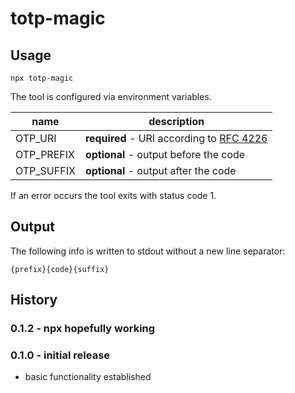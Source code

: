 # totp-magic
## Usage
```shell
npx totp-magic
```
The tool is configured via environment variables.

name | description
--- | ---
OTP_URI | **required** - URI according to [RFC 4226](https://tools.ietf.org/html/rfc4226)
OTP_PREFIX | **optional** - output before the code
OTP_SUFFIX | **optional** - output after the code

If an error occurs the tool exits with status code 1.

## Output
The following info is written to stdout without a new line separator:
```
{prefix}{code}{suffix}
```

## History
### 0.1.2 - npx hopefully working
### 0.1.0 - initial release
* basic functionality established
